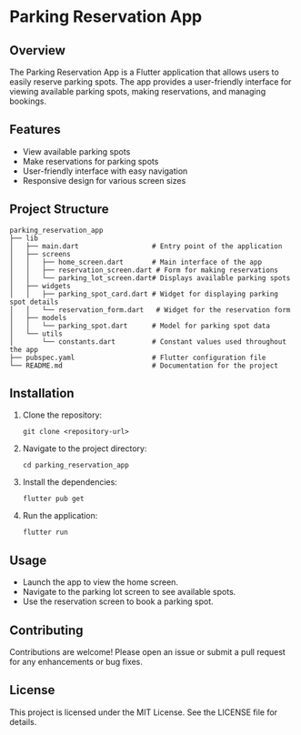 # Parking Reservation App

## Overview
The Parking Reservation App is a Flutter application that allows users to easily reserve parking spots. The app provides a user-friendly interface for viewing available parking spots, making reservations, and managing bookings.

## Features
- View available parking spots
- Make reservations for parking spots
- User-friendly interface with easy navigation
- Responsive design for various screen sizes

## Project Structure
```
parking_reservation_app
├── lib
│   ├── main.dart                  # Entry point of the application
│   ├── screens
│   │   ├── home_screen.dart       # Main interface of the app
│   │   ├── reservation_screen.dart # Form for making reservations
│   │   └── parking_lot_screen.dart# Displays available parking spots
│   ├── widgets
│   │   ├── parking_spot_card.dart # Widget for displaying parking spot details
│   │   └── reservation_form.dart   # Widget for the reservation form
│   ├── models
│   │   └── parking_spot.dart      # Model for parking spot data
│   └── utils
│       └── constants.dart         # Constant values used throughout the app
├── pubspec.yaml                   # Flutter configuration file
└── README.md                      # Documentation for the project
```

## Installation
1. Clone the repository:
   ```
   git clone <repository-url>
   ```
2. Navigate to the project directory:
   ```
   cd parking_reservation_app
   ```
3. Install the dependencies:
   ```
   flutter pub get
   ```
4. Run the application:
   ```
   flutter run
   ```

## Usage
- Launch the app to view the home screen.
- Navigate to the parking lot screen to see available spots.
- Use the reservation screen to book a parking spot.

## Contributing
Contributions are welcome! Please open an issue or submit a pull request for any enhancements or bug fixes.

## License
This project is licensed under the MIT License. See the LICENSE file for details.